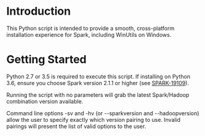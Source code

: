 # Introduction 
This Python script is intended to provide a smooth, cross-platform installation experience
for Spark, including WinUtils on Windows.

# Getting Started
Python 2.7 or 3.5 is required to execute this script. If installing on
Python 3.6, ensure you choose Spark version 2.1.1 or higher (see [SPARK-19109](https://issues.apache.org/jira/browse/SPARK-19019)).

Running the script with no parameters will grab the latest Spark/Hadoop combination
version available.

Command line options -sv and -hv  (or --sparkversion and --hadoopversion) allow the user
to specify exactly which version pairing to use.  Invalid pairings will present the list
of valid options to the user.
